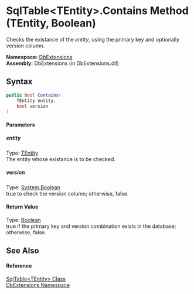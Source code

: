 SqlTable&lt;TEntity>.Contains Method (TEntity, Boolean)
=======================================================
Checks the existance of the *entity*, using the primary key and optionally version column.

**Namespace:** [DbExtensions][1]  
**Assembly:** DbExtensions (in DbExtensions.dll)

Syntax
------

```csharp
public bool Contains(
	TEntity entity,
	bool version
)
```

#### Parameters

##### *entity*
Type: [TEntity][2]  
The entity whose existance is to be checked.

##### *version*
Type: [System.Boolean][3]  
true to check the version column; otherwise, false.

#### Return Value
Type: [Boolean][3]  
true if the primary key and version combination exists in the database; otherwise, false.

See Also
--------

#### Reference
[SqlTable&lt;TEntity> Class][2]  
[DbExtensions Namespace][1]  

[1]: ../README.md
[2]: README.md
[3]: http://msdn.microsoft.com/en-us/library/a28wyd50